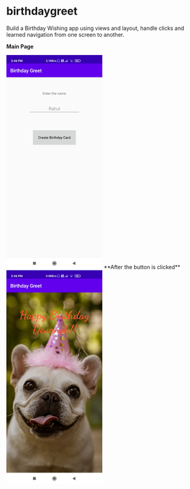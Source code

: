 # birthdaygreet
Build a Birthday Wishing app using views and layout, handle clicks and learned navigation from one screen to another.

**Main Page**

<img src="/img/1600334205092.jpg" alt="App Main Page" height="10%" width="50%">
**After the button is clicked**

<img src="/img/1600334205083.jpg" alt="App Main Page" height="30%" width="50%">

